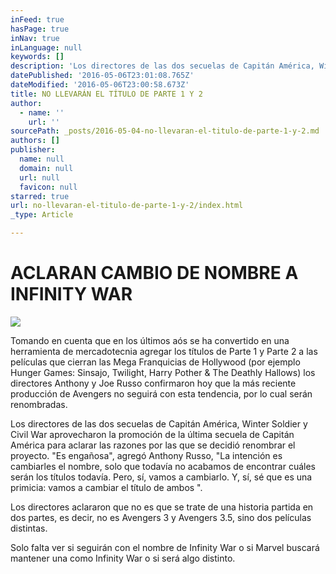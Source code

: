 ```yaml
---
inFeed: true
hasPage: true
inNav: true
inLanguage: null
keywords: []
description: 'Los directores de las dos secuelas de Capitán América, Winter Soldier y Civil War aprovecharon la promoción de la última secuela de Capitán América para aclarar las razones por las que se decidió renombrar el proyecto. "Es engañosa", agregó Anthony Russo, "La intención es cambiarles el nombre, solo que todavía no acabamos de encontrar cuáles serán los títulos todavía. Pero, sí, vamos a cambiarlo. Y, sí, sé que es una primicia: vamos a cambiar el título de ambos ".'
datePublished: '2016-05-06T23:01:08.765Z'
dateModified: '2016-05-06T23:00:58.673Z'
title: NO LLEVARÁN EL TÍTULO DE PARTE 1 Y 2
author:
  - name: ''
    url: ''
sourcePath: _posts/2016-05-04-no-llevaran-el-titulo-de-parte-1-y-2.md
authors: []
publisher:
  name: null
  domain: null
  url: null
  favicon: null
starred: true
url: no-llevaran-el-titulo-de-parte-1-y-2/index.html
_type: Article

---
```

# ACLARAN CAMBIO DE NOMBRE A INFINITY WAR
![](https://s3-us-west-2.amazonaws.com/the-grid-img/p/e65e9ab3979e0740aa0c14db3b2d8eccae15b01b.jpg)

Tomando en cuenta que en los últimos aós se ha convertido en una herramienta de mercadotecnia agregar los títulos de Parte 1 y Parte 2 a las películas que cierran las Mega Franquicias de Hollywood (por ejemplo Hunger Games: Sinsajo, Twilight, Harry Pother & The Deathly Hallows) los directores Anthony y Joe Russo confirmaron hoy que la más reciente producción de Avengers no seguirá con esta tendencia, por lo cual serán renombradas.

Los directores de las dos secuelas de Capitán América, Winter Soldier y Civil War aprovecharon la promoción de la última secuela de Capitán América para aclarar las razones por las que se decidió renombrar el proyecto. "Es engañosa", agregó Anthony Russo, "La intención es cambiarles el nombre, solo que todavía no acabamos de encontrar cuáles serán los títulos todavía. Pero, sí, vamos a cambiarlo. Y, sí, sé que es una primicia: vamos a cambiar el título de ambos ".

Los directores aclararon que no es que se trate de una historia partida en dos partes, es decir, no es Avengers 3 y Avengers 3.5, sino dos películas distintas. 

Solo falta ver si seguirán con el nombre de Infinity War o si Marvel buscará mantener una como Infinity War o si será algo distinto.